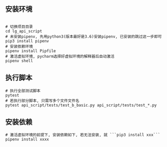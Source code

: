 ### 

## 安装环境
```shell

# 切换项目目录
cd lg_api_script
# 未安装pipenv, 先用python3(版本最好是3.6)安装pipenv, 已安装的跳过这一步即可
pip3 install pipenv
# 安装依赖环境
pipenv install Pipfile
# 激活虚拟环境, pycharm选择好虚拟环境的解释器后自动激活
pipenv shell

```
## 执行脚本
```shell
# 执行全部测试脚本
pytest
# 若执行部分脚本, 只需写多个文件文件名
pytest api_script/tests/test_b_basic.py api_script/tests/test_*.py

```

## 安装依赖
```shell
# 激活虚拟环境的前提下, 安装依赖如下, 若无法安装, 就 ```pip3 install xxx```
pipenv install xxxx

```